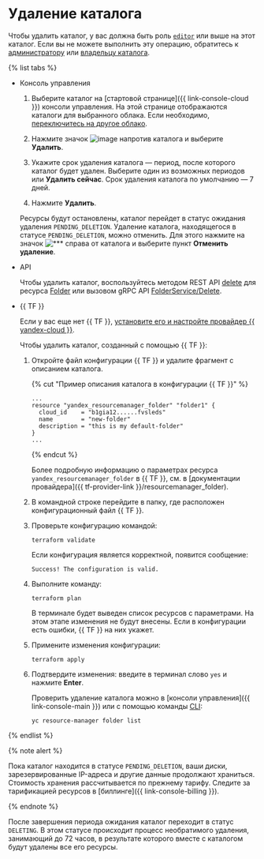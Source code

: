 # Удаление каталога

Чтобы удалить каталог, у вас должна быть роль [`editor`](../../../iam/concepts/access-control/roles.md#editor) или выше на этот каталог. Если вы не можете выполнить эту операцию, обратитесь к [администратору](../../../iam/concepts/access-control/roles.md#admin) или [владельцу каталога](../../concepts/resources-hierarchy.md#owner).

{% list tabs %}

- Консоль управления

  1. Выберите каталог на [стартовой странице]({{ link-console-cloud }}) консоли управления. На этой странице отображаются каталоги для выбранного облака. Если необходимо, [переключитесь на другое облако](../cloud/switch-cloud.md).
  
  1. Нажмите значок ![image](../../../_assets/options.svg) напротив каталога и выберите **Удалить**.
  
  1. Укажите срок удаления каталога — период, после которого каталог будет удален. Выберите один из возможных периодов или **Удалить сейчас**. Срок удаления каталога по умолчанию — 7 дней.

  1. Нажмите **Удалить**.

  Ресурсы будут остановлены, каталог перейдет в статус ожидания удаления `PENDING_DELETION`. Удаление каталога, находящегося в статусе `PENDING_DELETION`, можно отменить. Для этого нажмите на значок ![***](../../../_assets/options.svg) справа от каталога и выберите пункт **Отменить удаление**.

- API

  Чтобы удалить каталог, воспользуйтесь методом REST API [delete](../../api-ref/Folder/delete.md) для ресурса [Folder](../../api-ref/Folder/index.md) или вызовом gRPC API [FolderService/Delete](../../api-ref/grpc/folder_service.md#Delete).

- {{ TF }}

  Если у вас еще нет {{ TF }}, [установите его и настройте провайдер {{ yandex-cloud }}](../../../tutorials/infrastructure-management/terraform-quickstart.md#install-terraform).

  Чтобы удалить каталог, созданный с помощью {{ TF }}:

  1. Откройте файл конфигурации {{ TF }} и удалите фрагмент с описанием каталога.

     {% cut "Пример описания каталога в конфигурации {{ TF }}" %}

     ```hcl
     ...
     resource "yandex_resourcemanager_folder" "folder1" {
       cloud_id    = "b1gia12......fvsleds"
       name        = "new-folder"
       description = "this is my default-folder"
     }
     ...
     ```

     {% endcut %}

     Более подробную информацию о параметрах ресурса `yandex_resourcemanager_folder` в {{ TF }}, см. в [документации провайдера]({{ tf-provider-link }}/resourcemanager_folder).

  1. В командной строке перейдите в папку, где расположен конфигурационный файл {{ TF }}.

  1. Проверьте конфигурацию командой:
     ```
     terraform validate
     ```
     
     Если конфигурация является корректной, появится сообщение:
     
     ```
     Success! The configuration is valid.
     ```

  1. Выполните команду:
     ```
     terraform plan
     ```
  
     В терминале будет выведен список ресурсов с параметрами. На этом этапе изменения не будут внесены. Если в конфигурации есть ошибки, {{ TF }} на них укажет.

  1. Примените изменения конфигурации:
     ```
     terraform apply
     ```
     
  1. Подтвердите изменения: введите в терминал слово `yes` и нажмите **Enter**.

     Проверить удаление каталога можно в [консоли управления]({{ link-console-main }}) или с помощью команды [CLI](../../../cli/quickstart.md):

     ```
     yc resource-manager folder list
     ```

{% endlist %}

{% note alert %}

Пока каталог находится в статусе `PENDING_DELETION`, ваши диски, зарезервированные IP-адреса и другие данные продолжают храниться. Стоимость хранения рассчитывается по прежнему тарифу. Следите за тарификацией ресурсов в [биллинге]({{ link-console-billing }}).

{% endnote %}

После завершения периода ожидания каталог переходит в статус `DELETING`. В этом статусе происходит процесс необратимого удаления, занимающий до 72 часов, в результате которого вместе с каталогом будут удалены все его ресурсы.

